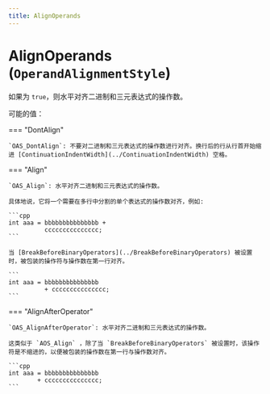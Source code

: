 ```yaml
---
title: AlignOperands
---
```


# AlignOperands (`OperandAlignmentStyle`)

如果为 `true`，则水平对齐二进制和三元表达式的操作数。

可能的值：

=== "DontAlign"

    `OAS_DontAlign`: 不要对二进制和三元表达式的操作数进行对齐。换行后的行从行首开始缩进 [ContinuationIndentWidth](../ContinuationIndentWidth) 空格。

=== "Align"

    `OAS_Align`: 水平对齐二进制和三元表达式的操作数。

    具体地说，它将一个需要在多行中分割的单个表达式的操作数对齐，例如:

    ```cpp
    int aaa = bbbbbbbbbbbbbbb +
              ccccccccccccccc;
    ```

    当 [BreakBeforeBinaryOperators](../BreakBeforeBinaryOperators) 被设置时，被包装的操作符与操作数在第一行对齐。

    ```
    int aaa = bbbbbbbbbbbbbbb
              + ccccccccccccccc;
    ```

=== "AlignAfterOperator"

    `OAS_AlignAfterOperator`: 水平对齐二进制和三元表达式的操作数。

    这类似于 `AOS_Align` ，除了当 `BreakBeforeBinaryOperators` 被设置时，该操作符是不缩进的，以便被包装的操作数在第一行与操作数对齐。

    ```cpp
    int aaa = bbbbbbbbbbbbbbb
            + ccccccccccccccc;
    ```
